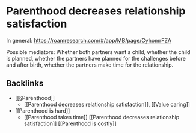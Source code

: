# Parenthood decreases relationship satisfaction
In general: https://roamresearch.com/#/app/MB/page/CyhomrFZA

Possible mediators:
Whether both partners want a child, whether the child is planned, whether the partners have planned for the challenges before and after birth, whether the partners make time for the relationship.

## Backlinks
* [[§Parenthood]]
	* [[Parenthood decreases relationship satisfaction]],  [[Value caring]]
* [[Parenthood is hard]]
	* [[Parenthood takes time]]
[[Parenthood decreases relationship satisfaction]]
[[Parenthood is costly]]

<!-- #Life -->

<!-- {BearID:EDF955C7-5870-4FF1-9875-329648D8A0AF-15756-0000130427481469} -->
